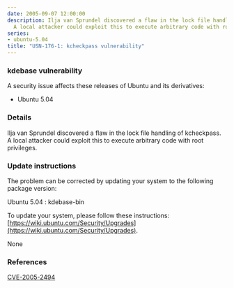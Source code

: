 ```yaml
---
date: 2005-09-07 12:00:00
description: Ilja van Sprundel discovered a flaw in the lock file handling of kcheckpass.
  A local attacker could exploit this to execute arbitrary code with root privileges.
series:
- ubuntu-5.04
title: "USN-176-1: kcheckpass vulnerability"
---
```



### kdebase vulnerability

A security issue affects these releases of Ubuntu and its derivatives:

* Ubuntu 5.04

### Details

Ilja van Sprundel discovered a flaw in the lock file handling of kcheckpass. A local attacker could exploit this to execute arbitrary code with root privileges.

### Update instructions

The problem can be corrected by updating your system to the following package version:

Ubuntu 5.04
 : kdebase-bin 

To update your system, please follow these instructions: [https://wiki.ubuntu.com/Security/Upgrades](https://wiki.ubuntu.com/Security/Upgrades).

None

### References

 
 [CVE-2005-2494](http://people.ubuntu.com/~ubuntu-security/cve/CVE-2005-2494)